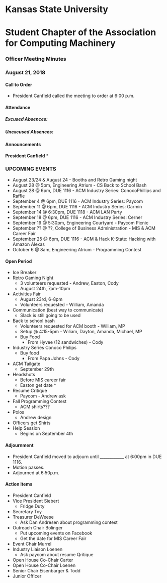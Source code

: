 # Kansas State University
# Student Chapter of the Association for Computing Machinery
### Officer Meeting Minutes
### August 21, 2018


#### Call to Order
 * President Canfield called the meeting to order at 6:00 p.m.


#### Attendance
##### Excused Absences:
##### Unexcused Absences:


#### Announcements
**President Canfield**
* 

### UPCOMING EVENTS
* August 23/24 & August 24 - Booths and Retro Gaming night 
* August 28 @ 5pm, Engineering Atrium - CS Back to School Bash
* August 28 @ 6pm, DUE 1116 - ACM Industry Series: ConocoPhillips and Raffle
* September 4 @ 6pm, DUE 1116 - ACM Industry Series: Paycom
* September 11 @ 6pm, DUE 1116 - ACM Industry Series: Garmin
* September 14 @ 6:30pm, DUE 1118 - ACM LAN Party
* September 18 @ 6pm, DUE 1116 - ACM Industry Series: Cerner
* September 19 @ 5:30pm, Engineering Courtyard - Paycom Picnic
* September ?? @ ??, College of Business Administration - MIS & ACM Career Fair
* September 25 @ 6pm, DUE 1116 - ACM & Hack K-State: Hacking with Amazon Alexas
* October 6 @ 8am, Engineering Atrium - Programming Contest

#### Open Period
* Ice Breaker
* Retro Gaming Night
    * 3 volunteers requested - Andrew, Easton, Cody
    * August 24th, 7pm-10pm
* Activities Fair
    * August 23rd, 6-8pm
    * Volunteers requested - William, Amanda
* Communication (best way to communicate)
    * Slack is still going to be used
* Back to school bash
    * Volunteers requested for ACM booth - William, MP
    * Setup @ 4:15-5pm - Wiliam, Dayton, Amanda, Michael, MP
    * Buy Food 
        * From Hyvee (12 sandwiches) - Cody
* Industry Series Conoco Philips
    * Buy food
        * From Papa Johns - Cody
* ACM Tailgate
    * September 29th
* Headshots
    * Before MIS career fair
    * Easton get date ^
* Resume Critique
    * Paycom - Andrew ask
* Fall Programming Contest
    * ACM shirts???
* Polos
    * Andrew design
* Officers get Shirts
* Help Session
    * Begins on September 4th


#### Adjournment
* President Canfield moved to adjourn until ____________ at 6:00pm in DUE 1116.
* Motion passes. 
* Adjourned at 6:50p.m.

#### Action Items
* President Canfield
* Vice President Siebert
    * Fridge Duty
* Secretary Toy
* Treasurer DeWeese
    * Ask Dan Andresen about programming contest
* Outreach Chair Bolinger
    * Put upcoming events on Facebook
    * Get the date for MIS Career Fair
* Event Chair Murrel
* Industry Liaison Loenen
    * Ask paycom about resume Qritique
* Open House Co-Chair Carter
* Open House Co-Chair Loenen
* Senior Chair Eisenbarger & Todd
* Junior Officer